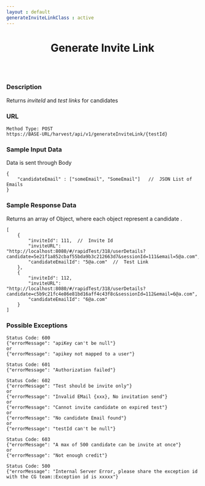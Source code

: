 ```yaml
---
layout : default
generateInviteLinkClass : active
---
```


<center> <h1>Generate Invite Link</h1></center>
<br><br>                                          

### Description
Returns *inviteId* and *test links* for candidates

### URL
```
Method Type: POST
https://BASE-URL/harvest/api/v1/generateInviteLink/{testId}
```

### Sample Input Data
Data is sent through Body
```
{
	"candidateEmail" : ["someEmail", "SomeEmail"]   //  JSON List of Emails
}
```

### Sample Response Data
Returns an array of Object, where each object represent a candidate .
```
[
    {
        "inviteId": 111,  //  Invite Id
        "inviteURL": "http://localhost:8080/#/rapidTest/318/userDetails?candidate=5e21f1a852cbaf55bda9b3c212663d7&sessionId=111&email=5@a.com",
        "candidateEmailId": "5@a.com"  //  Test Link
    },
    {
        "inviteId": 112,
        "inviteURL": "http://localhost:8080/#/rapidTest/318/userDetails?candidate=c5b9c21fc4e86e81bd16aff4c43f8c&sessionId=112&email=6@a.com",
        "candidateEmailId": "6@a.com"
    }
]
```

### Possible Exceptions
```
Status Code: 600
{"errorMessage": "apiKey can't be null"}
or 
{"errorMessage": "apikey not mapped to a user"}
```

```
Status Code: 601
{"errorMessage": "Authorization failed"}
```

```
Status Code: 602
{"errorMessage": "Test should be invite only"}
or
{"errorMessage": "Invalid EMail {xxx}, No invitation send"}
or
{"errorMessage": "Cannot invite candidate on expired test"}
or
{"errorMessage": "No candidate Email found"}
or
{"errorMessage": "testId can't be null"}
```

```
Status Code: 603
{"errorMessage": "A max of 500 candidate can be invite at once"}
or
{"errorMessage": "Not enough credit"}
```


```
Status Code: 500
{"errorMessage": "Internal Server Error, please share the exception id with the CG team::Exception id is xxxxx"}
```

